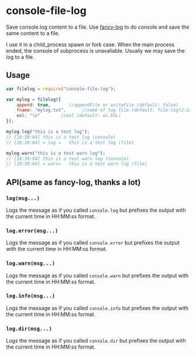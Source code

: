 # console-file-log

Save console.log content to a file. Use [fancy-log](https://www.npmjs.com/package/fancy-log) to do console and save the same content to a file.

I use it in a child_process spawn or fork case. When the main process ended, the console of subprocess is unavaliable. Usually we may save the log to a file.

## Usage

```js
var filelog = require("console-file-log");

var mylog = filelog({
	append: true,    	//appendFile or writeFile (default: false)
	fname: "mylog.txt",      //name of log file (default: file-log(2-23).txt)
	eol: "\n"		 //eol (default: os.EOL)
});

mylog.log("this is a test log");
// [18:38:04] this is a test log (console)
// [18:38:04] = log =   this is a test log (file)

mylog.warn("this is a test warn log");
// [18:38:04] this is a test warn log (console)
// [18:38:04] = warn=   this is a test warn log (file)
```

## API(same as fancy-log, thanks a lot)

### `log(msg...)`

Logs the message as if you called `console.log` but prefixes the output with the
current time in HH:MM:ss format.

### `log.error(msg...)`

Logs the message as if you called `console.error` but prefixes the output with the
current time in HH:MM:ss format.

### `log.warn(msg...)`

Logs the message as if you called `console.warn` but prefixes the output with the
current time in HH:MM:ss format.


### `log.info(msg...)`

Logs the message as if you called `console.info` but prefixes the output with the
current time in HH:MM:ss format.

### `log.dir(msg...)`

Logs the message as if you called `console.dir` but prefixes the output with the
current time in HH:MM:ss format.